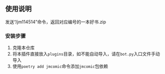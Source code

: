 ## 使用说明

发送“/jm114514”命令，返回对应编号的一本好书.zip

### 安装步骤
1. 克隆本仓库  
2. 将本插件直接放入`plugins`目录，如不能自动导入，请在`bot.py`入口文件手动导入  
3. 使用`poetry add jmcomic`命令添加`jmcomic`包依赖  

